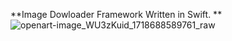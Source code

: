 **Image Dowloader Framework Written in Swift.
**![openart-image_WU3zKuid_1718688589761_raw](https://github.com/llarrynguyen/Cloudie/assets/39612728/5a3a7cd7-3aa3-4b43-b4aa-44f2ca164ec1)
